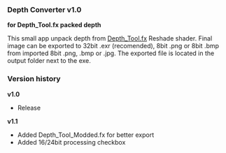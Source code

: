 ### Depth Converter v1.0 
**for Depth_Tool.fx packed depth**<br />

This small app unpack depth from [Depth_Tool.fx](https://github.com/BlueSkyDefender/Depth3D/blob/master/Shaders/Others/Depth_Tool.fx) Reshade shader. Final image can be exported to 32bit .exr (recomended), 8bit .png or 8bit .bmp from imported 8bit .png, .bmp or .jpg. The exported file is located in the output folder next to the exe.

### Version history

**v1.0**<br />
- Release

**v1.1**<br />
- Added Depth_Tool_Modded.fx for better export
- Added 16/24bit processing checkbox
